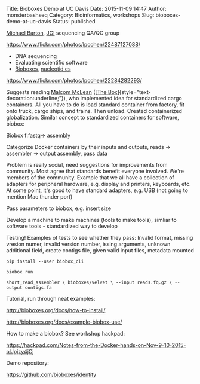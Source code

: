 Title: Bioboxes Demo at UC Davis
Date: 2015-11-09 14:47
Author: monsterbashseq
Category: Bioinformatics, workshops
Slug: bioboxes-demo-at-uc-davis
Status: published

[Michael Barton](http://www.bioinformaticszen.com/),
[JGI](http://jgi.doe.gov/) sequencing QA/QC group

https://www.flickr.com/photos/lpcohen/22487127088/

-   DNA sequencing
-   Evaluating scientific software
-   [Bioboxes](http://bioboxes.org/),
    [nucleotid.es](http://nucleotid.es/)

https://www.flickr.com/photos/lpcohen/22284282293/

Suggests reading [Malcom
McLean](https://en.wikipedia.org/wiki/Malcom_McLean) ([[The
Box](http://press.princeton.edu/titles/9383.html)]{style="text-decoration:underline;"}),
who implemented idea for standardized cargo containers. All you have to
do is load standard container from factory, fit onto truck, cargo ships,
and trains. Then unload. Created containerized globalization. Similar
concept to standardized containers for software, biobox:

Biobox f:fastq-&gt; assembly

Categorize Docker containers by their inputs and outputs, reads -&gt;
assembler -&gt; output assembly, pass data

Problem is really social, need suggestions for improvements from
community. Most agree that standards benefit everyone involved. We're
members of the community. Example that we all have a collection of
adapters for peripheral hardware, e.g. display and printers, keyboards,
etc. At some point, it's good to have standard adapters, e.g. USB (not
going to mention Mac thunder port)

Pass parameters to biobox, e.g. insert size

Develop a machine to make machines (tools to make tools), simliar to
software tools - standardized way to develop

Testing! Examples of tests to see whether they pass: Invalid format,
missing vresion numer, invalid version number, issing arguments, unknown
additional field, create contigs file, given valid input files, metadata
mounted

`pip install --user biobox_cli`

`biobox run`

`short_read_assembler \ bioboxes/velvet \ --input reads.fq.gz \ --output contigs.fa`

Tutorial, run through neat examples:

http://bioboxes.org/docs/how-to-install/

http://bioboxes.org/docs/example-biobox-use/

How to make a biobox? See workshop hackpad:

https://hackpad.com/Notes-from-the-Docker-hands-on-Nov-9-10-2015-olJpjzy4jCj

Demo repository:

https://github.com/bioboxes/identity
